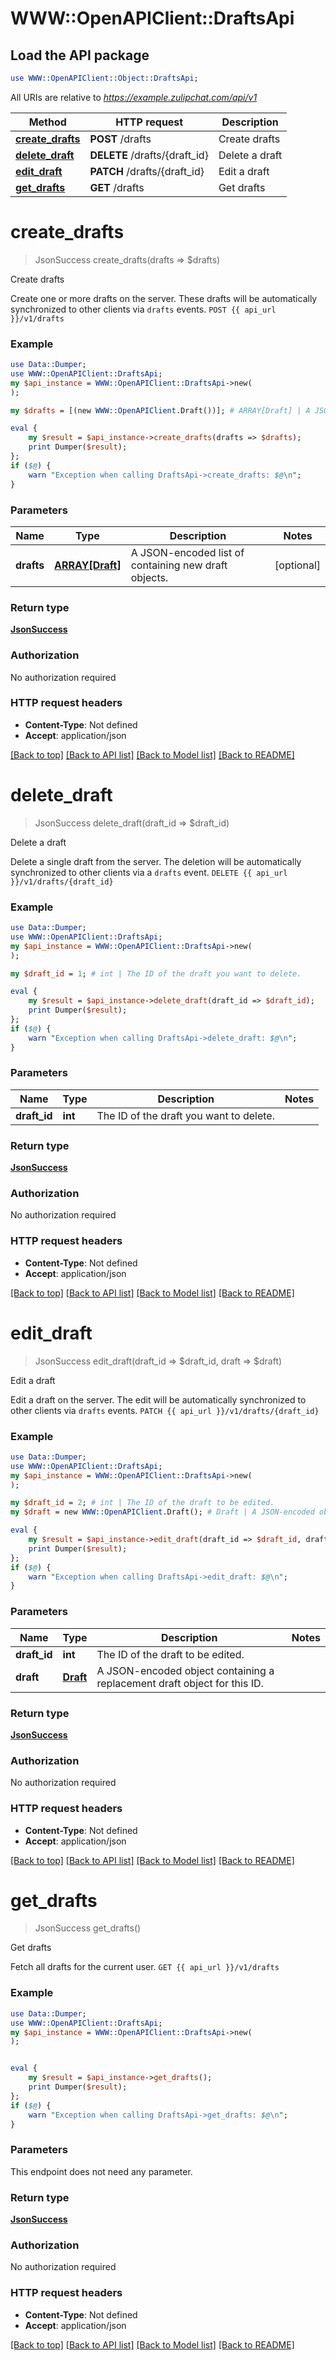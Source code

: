 # WWW::OpenAPIClient::DraftsApi

## Load the API package
```perl
use WWW::OpenAPIClient::Object::DraftsApi;
```

All URIs are relative to *https://example.zulipchat.com/api/v1*

Method | HTTP request | Description
------------- | ------------- | -------------
[**create_drafts**](DraftsApi.md#create_drafts) | **POST** /drafts | Create drafts
[**delete_draft**](DraftsApi.md#delete_draft) | **DELETE** /drafts/{draft_id} | Delete a draft
[**edit_draft**](DraftsApi.md#edit_draft) | **PATCH** /drafts/{draft_id} | Edit a draft
[**get_drafts**](DraftsApi.md#get_drafts) | **GET** /drafts | Get drafts


# **create_drafts**
> JsonSuccess create_drafts(drafts => $drafts)

Create drafts

Create one or more drafts on the server. These drafts will be automatically synchronized to other clients via `drafts` events.  `POST {{ api_url }}/v1/drafts` 

### Example 
```perl
use Data::Dumper;
use WWW::OpenAPIClient::DraftsApi;
my $api_instance = WWW::OpenAPIClient::DraftsApi->new(
);

my $drafts = [(new WWW::OpenAPIClient.Draft())]; # ARRAY[Draft] | A JSON-encoded list of containing new draft objects. 

eval { 
    my $result = $api_instance->create_drafts(drafts => $drafts);
    print Dumper($result);
};
if ($@) {
    warn "Exception when calling DraftsApi->create_drafts: $@\n";
}
```

### Parameters

Name | Type | Description  | Notes
------------- | ------------- | ------------- | -------------
 **drafts** | [**ARRAY[Draft]**](Draft.md)| A JSON-encoded list of containing new draft objects.  | [optional] 

### Return type

[**JsonSuccess**](JsonSuccess.md)

### Authorization

No authorization required

### HTTP request headers

 - **Content-Type**: Not defined
 - **Accept**: application/json

[[Back to top]](#) [[Back to API list]](../README.md#documentation-for-api-endpoints) [[Back to Model list]](../README.md#documentation-for-models) [[Back to README]](../README.md)

# **delete_draft**
> JsonSuccess delete_draft(draft_id => $draft_id)

Delete a draft

Delete a single draft from the server. The deletion will be automatically synchronized to other clients via a `drafts` event.  `DELETE {{ api_url }}/v1/drafts/{draft_id}` 

### Example 
```perl
use Data::Dumper;
use WWW::OpenAPIClient::DraftsApi;
my $api_instance = WWW::OpenAPIClient::DraftsApi->new(
);

my $draft_id = 1; # int | The ID of the draft you want to delete. 

eval { 
    my $result = $api_instance->delete_draft(draft_id => $draft_id);
    print Dumper($result);
};
if ($@) {
    warn "Exception when calling DraftsApi->delete_draft: $@\n";
}
```

### Parameters

Name | Type | Description  | Notes
------------- | ------------- | ------------- | -------------
 **draft_id** | **int**| The ID of the draft you want to delete.  | 

### Return type

[**JsonSuccess**](JsonSuccess.md)

### Authorization

No authorization required

### HTTP request headers

 - **Content-Type**: Not defined
 - **Accept**: application/json

[[Back to top]](#) [[Back to API list]](../README.md#documentation-for-api-endpoints) [[Back to Model list]](../README.md#documentation-for-models) [[Back to README]](../README.md)

# **edit_draft**
> JsonSuccess edit_draft(draft_id => $draft_id, draft => $draft)

Edit a draft

Edit a draft on the server. The edit will be automatically synchronized to other clients via `drafts` events.  `PATCH {{ api_url }}/v1/drafts/{draft_id}` 

### Example 
```perl
use Data::Dumper;
use WWW::OpenAPIClient::DraftsApi;
my $api_instance = WWW::OpenAPIClient::DraftsApi->new(
);

my $draft_id = 2; # int | The ID of the draft to be edited. 
my $draft = new WWW::OpenAPIClient.Draft(); # Draft | A JSON-encoded object containing a replacement draft object for this ID. 

eval { 
    my $result = $api_instance->edit_draft(draft_id => $draft_id, draft => $draft);
    print Dumper($result);
};
if ($@) {
    warn "Exception when calling DraftsApi->edit_draft: $@\n";
}
```

### Parameters

Name | Type | Description  | Notes
------------- | ------------- | ------------- | -------------
 **draft_id** | **int**| The ID of the draft to be edited.  | 
 **draft** | [**Draft**](.md)| A JSON-encoded object containing a replacement draft object for this ID.  | 

### Return type

[**JsonSuccess**](JsonSuccess.md)

### Authorization

No authorization required

### HTTP request headers

 - **Content-Type**: Not defined
 - **Accept**: application/json

[[Back to top]](#) [[Back to API list]](../README.md#documentation-for-api-endpoints) [[Back to Model list]](../README.md#documentation-for-models) [[Back to README]](../README.md)

# **get_drafts**
> JsonSuccess get_drafts()

Get drafts

Fetch all drafts for the current user.  `GET {{ api_url }}/v1/drafts` 

### Example 
```perl
use Data::Dumper;
use WWW::OpenAPIClient::DraftsApi;
my $api_instance = WWW::OpenAPIClient::DraftsApi->new(
);


eval { 
    my $result = $api_instance->get_drafts();
    print Dumper($result);
};
if ($@) {
    warn "Exception when calling DraftsApi->get_drafts: $@\n";
}
```

### Parameters
This endpoint does not need any parameter.

### Return type

[**JsonSuccess**](JsonSuccess.md)

### Authorization

No authorization required

### HTTP request headers

 - **Content-Type**: Not defined
 - **Accept**: application/json

[[Back to top]](#) [[Back to API list]](../README.md#documentation-for-api-endpoints) [[Back to Model list]](../README.md#documentation-for-models) [[Back to README]](../README.md)

